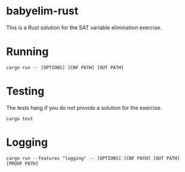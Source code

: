 # babyelim-rust

This is a Rust solution for the SAT variable elimination exercise.

# Running

```
cargo run -- [OPTIONS] [CNF PATH] [OUT PATH]
```

# Testing

The tests hang if you do not provide a solution for the exercise.

```
cargo test
```

# Logging

```
cargo run --features "logging" -- [OPTIONS] [CNF PATH] [OUT PATH] [PROOF PATH]
```

